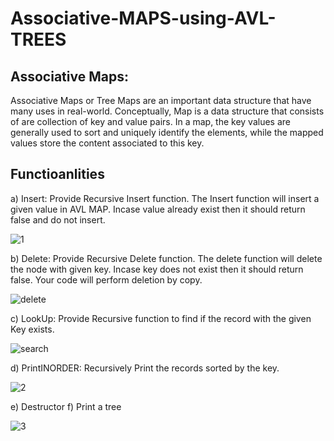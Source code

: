 # Associative-MAPS-using-AVL-TREES
## Associative Maps: 
Associative Maps or Tree Maps are an important data structure that have many uses in real-world. Conceptually, Map is a data structure that consists of are collection of key and value pairs. In a map, the key values are generally used to sort and uniquely identify the elements, while the mapped values store the content associated to this key.

## Functioanlities
a) Insert: Provide Recursive Insert function. The Insert function will insert a given value in AVL MAP. Incase value already exist then it should return false and do not insert.

![1](https://user-images.githubusercontent.com/68819501/121785637-57b64380-cbd4-11eb-9851-0805a5f508a9.PNG)

b) Delete: Provide Recursive Delete function. The delete function will delete the node with given key. Incase key does not exist then it should return false. Your code will perform deletion by copy.

![delete](https://user-images.githubusercontent.com/68819501/121785699-bc719e00-cbd4-11eb-99e5-598e61da0023.PNG)

c) LookUp: Provide Recursive function to find if the record with the given Key exists.

![search](https://user-images.githubusercontent.com/68819501/121785689-af54af00-cbd4-11eb-9b17-af0dc5413f9c.PNG)

d) PrintINORDER: Recursively Print the records sorted by the key.

![2](https://user-images.githubusercontent.com/68819501/121785655-74eb1200-cbd4-11eb-8e90-52713ecda5fd.PNG)

e) Destructor
f) Print a tree

![3](https://user-images.githubusercontent.com/68819501/121785646-68ff5000-cbd4-11eb-9dc6-db0b789c798c.PNG)

